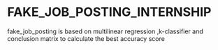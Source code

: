 # FAKE_JOB_POSTING_INTERNSHIP
fake_job_posting is based on multilinear regression ,k-classifier and conclusion matrix to calculate the best accuracy score
